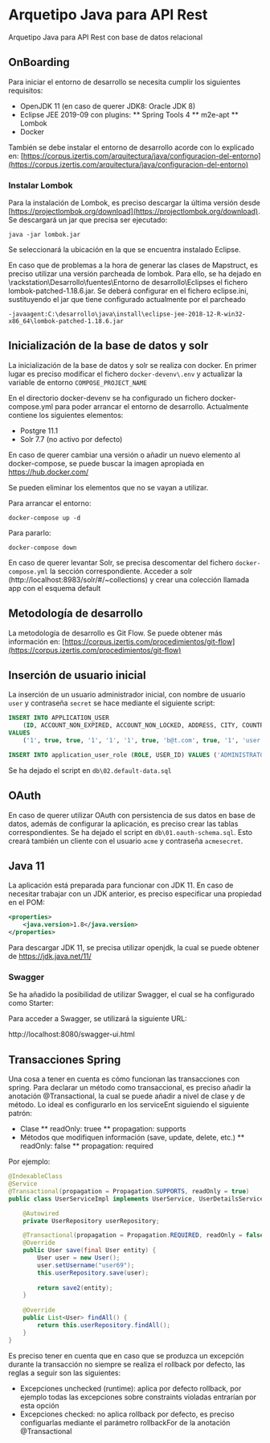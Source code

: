 # Arquetipo Java para API Rest

Arquetipo Java para API Rest con base de datos relacional

## OnBoarding

Para iniciar el entorno de desarrollo se necesita cumplir los siguientes requisitos:

* OpenJDK 11 (en caso de querer JDK8: Oracle JDK 8)
* Eclipse JEE 2019-09 con plugins:
** Spring Tools 4
** m2e-apt
** Lombok
* Docker

También se debe instalar el entorno de desarrollo acorde con lo explicado en: [https://corpus.izertis.com/arquitectura/java/configuracion-del-entorno](https://corpus.izertis.com/arquitectura/java/configuracion-del-entorno)


### Instalar Lombok

Para la instalación de Lombok, es preciso descargar la última versión desde [https://projectlombok.org/download](https://projectlombok.org/download). Se descargará un jar que precisa ser ejecutado:

	java -jar lombok.jar

Se seleccionará la ubicación en la que se encuentra instalado Eclipse.

En caso que de problemas a la hora de generar las clases de Mapstruct, es preciso utilizar una versión parcheada de lombok. Para ello, se ha dejado en \\rackstation\Desarrollo\fuentes\Entorno de desarrollo\Eclipses el fichero lombok-patched-1.18.6.jar. Se deberá configurar en el fichero eclipse.ini, sustituyendo el jar que tiene configurado actualmente por el parcheado

```
-javaagent:C:\desarrollo\java\install\eclipse-jee-2018-12-R-win32-x86_64\lombok-patched-1.18.6.jar
```

## Inicialización de la base de datos y solr

La inicialización de la base de datos y solr se realiza con docker. En primer lugar es preciso modificar el fichero ```docker-devenv\.env``` y actualizar la variable de entorno ```COMPOSE_PROJECT_NAME```

En el directorio docker-devenv se ha configurado un fichero docker-compose.yml para poder arrancar el entorno de desarrollo. Actualmente contiene los siguientes elementos:

* Postgre 11.1
* Solr 7.7 (no activo por defecto)

En caso de querer cambiar una versión o añadir un nuevo elemento al docker-compose, se puede buscar la imagen apropiada en https://hub.docker.com/

Se pueden eliminar los elementos que no se vayan a utilizar.

Para arrancar el entorno:

	docker-compose up -d

Para pararlo:

	docker-compose down

En caso de querer levantar Solr, se precisa descomentar del fichero ```docker-compose.yml``` la sección correspondiente. Acceder a solr (http://localhost:8983/solr/#/~collections) y crear una colección llamada app con el esquema default

## Metodología de desarrollo

La metodología de desarrollo es Git Flow. Se puede obtener más información en: [https://corpus.izertis.com/procedimientos/git-flow](https://corpus.izertis.com/procedimientos/git-flow)

## Inserción de usuario inicial

La inserción de un usuario administrador inicial, con nombre de usuario ```user``` y contraseña ```secret``` se hace mediante el siguiente script:

```sql
INSERT INTO APPLICATION_USER 
	(ID, ACCOUNT_NON_EXPIRED, ACCOUNT_NON_LOCKED, ADDRESS, CITY, COUNTRY, CREDENTIALS_NON_EXPIRED, EMAIL, ENABLED, LANGUAGE, NAME, PASSWORD, PASSWORD_RECOVERY_HASH, USERNAME, VERSION) 
VALUES 
	('1', true, true, '1', '1', '1', true, 'b@t.com', true, '1', 'user', '{bcrypt}$2a$10$08d0l3aRNN.DQ/CgHFmZNOUmpaWSjWsTRzN/Dcd.1WEhpQ13CEDxK', 'secret', 'user', 1);

INSERT INTO application_user_role (ROLE, USER_ID) VALUES ('ADMINISTRATOR', '1');
```

Se ha dejado el script en ```db\02.default-data.sql```

## OAuth

En caso de querer utilizar OAuth con persistencia de sus datos en base de datos, además de configurar la aplicación, es preciso crear las tablas correspondientes. Se ha dejado el script en ```db\01.oauth-schema.sql```. Esto creará también un cliente con el usuario ```acme``` y contraseña ```acmesecret```.

## Java 11

La aplicación está preparada para funcionar con JDK 11. En caso de necesitar trabajar con un JDK anterior, es preciso especificar una propiedad en el POM:

```xml
<properties>
	<java.version>1.8</java.version>
</properties>
```

Para descargar JDK 11, se precisa utilizar openjdk, la cual se puede obtener de https://jdk.java.net/11/

### Swagger

Se ha añadido la posibilidad de utilizar Swagger, el cual se ha configurado como Starter:

Para acceder a Swagger, se utilizará la siguiente URL:

http://localhost:8080/swagger-ui.html

## Transacciones Spring

Una cosa a tener en cuenta es cómo funcionan las transacciones con spring. Para declarar un método como transaccional, es preciso añadir la anotación @Transactional, la cual se puede añadir a nivel de clase y de método. Lo ideal es configurarlo en los serviceEnt siguiendo el siguiente patrón:

* Clase
** readOnly: truee
** propagation: supports
* Métodos que modifiquen información (save, update, delete, etc.)
** readOnly: false
** propagation: required

Por ejemplo:

```java
@IndexableClass
@Service
@Transactional(propagation = Propagation.SUPPORTS, readOnly = true)
public class UserServiceImpl implements UserService, UserDetailsService {

    @Autowired
    private UserRepository userRepository;

    @Transactional(propagation = Propagation.REQUIRED, readOnly = false)
    @Override
    public User save(final User entity) {
        User user = new User();
        user.setUsername("user69");
        this.userRepository.save(user);
        
        return save2(entity);
    }
    
    @Override
    public List<User> findAll() {
        return this.userRepository.findAll();
    }
}
```

Es preciso tener en cuenta que en caso que se produzca un excepción durante la transacción no siempre se realiza el rollback por defecto, las reglas a seguir son las siguientes:

* Excepciones unchecked (runtime): aplica por defecto rollback, por ejemplo todas las excepciones sobre constraints violadas entrarían por esta opción
* Excepciones checked: no aplica rollback por defecto, es preciso configuarlas mediante el parámetro rollbackFor de la anotación @Transactional
 
